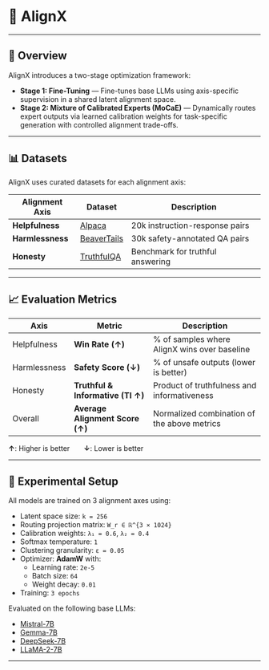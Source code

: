 # 🔧 AlignX
---

## 🚀 Overview

AlignX introduces a two-stage optimization framework:

- **Stage 1: Fine-Tuning** — Fine-tunes base LLMs using axis-specific supervision in a shared latent alignment space.
- **Stage 2: Mixture of Calibrated Experts (MoCaE)** — Dynamically routes expert outputs via learned calibration weights for task-specific generation with controlled alignment trade-offs.

---

## 📊 Datasets

AlignX uses curated datasets for each alignment axis:

| Alignment Axis | Dataset | Description |
|----------------|---------|-------------|
| **Helpfulness** | [Alpaca](https://github.com/tatsu-lab/stanford_alpaca) | 20k instruction-response pairs |
| **Harmlessness** | [BeaverTails](https://sites.google.com/view/pku-beavertails) | 30k safety-annotated QA pairs |
| **Honesty** | [TruthfulQA](https://github.com/sylinrl/TruthfulQA) | Benchmark for truthful answering |

---

## 📈 Evaluation Metrics

| Axis         | Metric                           | Description |
|--------------|----------------------------------|-------------|
| Helpfulness  | **Win Rate (↑)**                | % of samples where AlignX wins over baseline |
| Harmlessness | **Safety Score (↓)**            | % of unsafe outputs (lower is better) |
| Honesty      | **Truthful & Informative (TI ↑)** | Product of truthfulness and informativeness |
| Overall      | **Average Alignment Score (↑)** | Normalized combination of the above metrics |

**↑**: Higher is better  **↓**: Lower is better

---

## 🧪 Experimental Setup

All models are trained on 3 alignment axes using:

- Latent space size: `k = 256`
- Routing projection matrix: `W_r ∈ ℝ^{3 × 1024}`
- Calibration weights: `λ₁ = 0.6`, `λ₂ = 0.4`
- Softmax temperature: `1`
- Clustering granularity: `ε = 0.05`
- Optimizer: **AdamW** with:
  - Learning rate: `2e-5`
  - Batch size: `64`
  - Weight decay: `0.01`
- Training: `3 epochs`

Evaluated on the following base LLMs:

- [Mistral-7B](https://huggingface.co/mistralai/Mistral-7B-v0.1)
- [Gemma-7B](https://huggingface.co/google/gemma-7b)
- [DeepSeek-7B](https://huggingface.co/deepseek-ai/deepseek-llm-7b-base)
- [LLaMA-2-7B](https://huggingface.co/meta-llama/Llama-2-7b-hf)

---

